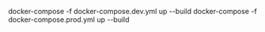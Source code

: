 
docker-compose -f docker-compose.dev.yml up --build
docker-compose -f docker-compose.prod.yml up --build